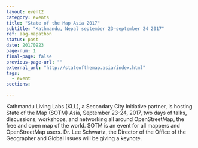 ```yaml
---
layout: event2
category: events
title: "State of the Map Asia 2017"
subtitle: "Kathmandu, Nepal september 23–september 24 2017"
ref: aag-mapathon
status: past
date: 20170923
page-num: 1
final-page: false
previous-page-url: ""
external_url: "http://stateofthemap.asia/index.html"
tags:
  - event
sections:

---
```


Kathmandu Living Labs (KLL), a Secondary City Initiative partner, is hosting State of the Map (SOTM) Asia, September 23-24, 2017, two days of talks, discussions, workshops, and networking all around OpenStreetMap, the free and open map of the world. SOTM is an event for all mappers and OpenStreetMap users. Dr. Lee Schwartz, the Director of the Office of the Geographer and Global Issues will be giving a keynote.

